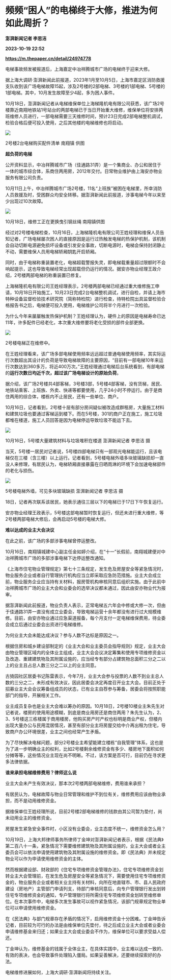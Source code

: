 # 频频“困人”的电梯终于大修，推进为何如此周折？
**澎湃新闻记者 李思洁**

**2023-10-19 22:52**

**https://m.thepaper.cn/detail/24974778**

电梯事故频发被报道后，上海嘉定中冶祥腾城市广场的电梯终于迎来大修。

据上海大调研·澎湃新闻此前报道，2023年1月至10月5日，上海市嘉定区消防救援支队收到该广场电梯故障15起，涉及2号楼的2部电梯、3号楼的1部电梯、5号楼的1部电梯。其中，10月发生故障至少4起，多为困人事件。

10月18日，澎湃新闻记者从电梯维保单位上海梯隆机电有限公司获悉，该广场2号楼靠近南翔地铁站1号站台的两部电梯已于当日开始重大维修，维保单位将安排两班维修人员进行，一部电梯需要三天维修时间，预计23日完成2部电梯整机调试，检验合格后便可投入使用，之后其他楼的电梯维修也将启动。

![](https://imagecloud.thepaper.cn/thepaper/image/274/613/593.jpg)

2号楼2台电梯购买配件清单 南翔镇 供图

**超负荷的电梯**

公开资料显示，中冶祥腾城市广场（佳通路31弄）是一个集商业、办公和居住于一体的城市综合体，系商住两用房，2012年交付。日常物业维护由上海安亦物业服务有限公司负责。

10月11日上午，中冶祥腾城市广场2号楼，11名“上班族”被困在电梯里，所幸消防人员救援及时，受困群众均安全转移。据澎湃新闻此前报道，涉事电梯今年以来至少出现过10次故障。

![](https://imagecloud.thepaper.cn/thepaper/image/274/764/735.jpg)

10月18日，维修工正在更换曳引钢丝绳 南翔镇供图

经过对2号楼电梯检查，10月16日，上海梯隆机电有限公司王姓经理和维保人员告知记者，广场电梯屡次困人的直接原因是运行过热触发电梯的热保护机制，该机制会自动切断电源避免损坏设备或引发安全事故，切断电源时，电梯会保持封闭静止不动，需要维保人员用电梯轿厢钥匙开启轿厢。

同时，由于电梯称重装置老化，电梯超载警报失灵，即电梯载重量超过限额时不会响起提示，这也导致电梯经常出现超载但仍运行的情况。据安亦物业经理王政介绍，2号楼两部电梯的称重装置已修复。

上海梯隆机电有限公司王姓经理表示，2号楼两部电梯已经通过重大维修施工申请，10月18日开始施工，10月23日完成2台电梯整机调试，进行自检，并请上海市特种设备监督检验技术研究院（简称特检院）进行检查，待特检院出具监督检验合格报告书之后，电梯便可投入使用，电梯维护公司将半个月进行一次检验。

为什么今年来屡屡触发热保护机制？王姓经理认为，硬件上的原因是电梯寿命已达11年，许多配件已经老化，本次重大维修要将老化受损的部件全部更换。

![](https://imagecloud.thepaper.cn/thepaper/image/274/764/734.jpg)

2号楼电梯正在维修中。

在王姓经理看来，该广场多部电梯使用频率远远超过普通电梯使用频率，其实际运行次数超出其设计的负荷是导致电梯故障的主要原因，“目前有一部电梯10年来运行次数达到360多万，将近400万次。”王姓经理通过电梯后台系统看到，有部电梯的**运行次数日均近千次，超过该广场电梯设计的原始负荷**。

据介绍，该广场2号楼共4部客梯，3号楼3部，5号楼4部客梯，没有货梯，居民、地铁站乘客、上班族、外卖、快递等都要使用，几乎24小时不停运行。由于是商住两用的综合体，楼栋内不止居民，还有一些单位、商户。

10月16日，记者看到，2号楼十层有部分房间疑似被改造成群租房，大量施工材料和建筑垃圾也要通过客梯运到楼下。而在5号楼，301的商户正在施工，施工垃圾都堆在楼道，施工人员回答是因为电梯停运导致垃圾不能运下去。

![](https://imagecloud.thepaper.cn/thepaper/image/274/613/594.jpg)

10月16日，5号楼大量建筑材料与垃圾堆积在楼道 澎湃新闻记者 李思洁 摄

当天，5号楼一居民对记者说，5号楼四部电梯只有一部观光电梯能运行，且该电梯仅在三楼（含三楼）以上运行。记者看到，5号楼电梯外墙多块玻璃缺损却一直没人来修理，有居民认为，电梯轿厢直接暴露在日晒雨淋的环境下会加速电梯部件的老化与损伤。

![](https://imagecloud.thepaper.cn/thepaper/image/274/613/595.jpg)

5号楼电梯外墙，可见多块玻璃缺损 澎湃新闻记者 李思洁 摄

18日，记者再次联系该居民，她表示通往三层以下的电梯已于17日下午恢复运行。

安亦物业经理王政表示，5号楼这部电梯暂时恢复运行，但还未进行重大维修，等2号楼两部电梯大修后，会再启动5号楼的电梯大修。

**难以达成的业主大会决议**

在此之前，该广场的多部涉事电梯曾停运整改。

10月16日，南翔镇城建中心副主任金如婷介绍，在“十一”长假前，南翔城建便对中冶祥腾城市广场的多部涉事电梯下达停运整改通知。

《上海市住宅物业管理规定》第七十三条规定，发生危及房屋安全等紧急情况时，物业服务企业或者自行管理执行机构应当立即采取应急防范措施。业主大会成立前，物业服务企业应当持有关材料，报房管机构审核同意后组织实施。由于此前中冶祥腾城市广场的业主大会和业委会的选举决议都未通过，因此由安亦物业代为报审。

据澎湃新闻此前报道，物业负责人表示，正常电梯五六年会中修或大修一次，但由于佳通路31弄一直没有成立业委会，导致电梯运营十余年都没有进行过大规模维修。目前，由安亦物业通过应急渠道报备，每个月支付一定电梯维保费用，待业委会成立后通过业委会出资进行电梯维修。

为何业主大会未能达成决议？参与人数不达标是原因之一。

根据住房和城乡建设部制定的《业主大会和业主委员会指导规则》规定，业主大会由物业管理区域内的全体业主组成，业主大会会议决定筹集和使用专项维修资金以及改造、重建建筑物及其附属设施的，应当经专有部分占建筑物总面积三分之二以上的业主且占总人数三分之二以上的业主同意。

古猗园社区居委书记陈雷表示，今年7月，业主大会参与投票的人数不到业主总人数的三分之二，未形成有效决议，因此居委会决定再度召开业主大会。目前正处于招募业主大会会议筹备组成员的状态，已有业主自荐参与筹备，居委会将按照职能部门的指导，开展相关工作。

业主成员复杂也是业主大会难以筹办的原因。10月18日，2号楼10楼业主朱先生对记者说，楼房的使用用途模糊，到底是商业用房还是商住两用？朱先生认为，2、3、5号楼这三栋楼属于商用楼房，他购买房产时产权也标明是商业产权，但楼内出现大量办公与民用混居情况，甚至有部分业主将房屋交给中介再出租为住宅，导致商户办公环境很差，业主之间也经常产生矛盾。

为了尽快解决电梯问题，部分2号楼业主希望能建立楼栋“自我管理”体系，这也是为了进一步明确业主的权利，比如2号楼剩余维修资金有多少、楼房地下面积如何分摊等等，这些情况业主现在尚不明晰。不过，该方案是否可行，目前仍在寻求更多法律依据。

**谁来承担电梯维修费用？律师这么说**

业主大会未产生有效决议，那本次2号楼两部电梯维修，费用谁来承担？

有居民认为，电梯故障与物业日常管理和维护不到位有关，维修费用应该由物业承担，而不是动用维修资金。

据维保单位王姓经理所说，目前2号楼2部电梯维修的钱款由其公司暂为垫付，尚未动用业主的维修资金。

房屋发生紧急安全事件时，小区没有业委会，业主态度不统一，维修资金怎么用？

10月19日，上海大邦律师事务所律师丁金坤对澎湃新闻记者表示，根据《民法典》第二百八十一条，紧急情况下需要维修建筑物及其附属设施的，业主大会或者业主委员会可以依法申请使用建筑物及其附属设施的维修资金。即《民法典》并未规定物业可以作为申请使用维修资金的主体。

然而根据建设部、财政部的《住宅专项维修资金管理办法》，住宅专项维修资金划转业主大会管理前，在发生危及房屋安全等紧急情况下，需要使用住宅专项维修资金的，物业服务企业或者相关业主持有关材料，向所在地直辖市、市、县人民政府建设（房地产）主管部门申请列支，待部门审核同意后，向专户管理银行发出划转住宅专项维修资金的通知，专户管理银行将所需住宅专项维修资金划转至维修单位。在本次事件中，电梯多次发生事故可以视作紧急情况，该部门规章规定物业单位可以申请使用维修资金。

在《民法典》与部门规章存在矛盾的情况下，启用维修资金十分困难。丁金坤告诉记者，目前较为可行的办法是由维保单位先垫付，待之后成立业主大会或者业委会申请维修基金来归还；如果业主大会或业委会不作为，维保单位可以要求受益人偿还。

丁金坤认为，维修基金的钱属于全体业主，在具体实践中，业主难以达成一致的、有效的表决，也会导致事件处理陷入僵局。如果妥善解决，还要继续探索好的办法。

电梯维修进展如何，上海大调研·澎湃新闻将持续关注。